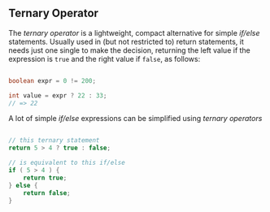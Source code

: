 ## Ternary Operator

The _ternary operator_ is a lightweight, compact alternative for simple _if/else_ statements. Usually used in (but not restricted to) return statements, it needs just one single to make the decision, returning the left value if the expression is `true` and the right value if `false`, as follows:

```java

boolean expr = 0 != 200;

int value = expr ? 22 : 33;
// => 22

```

A lot of simple _if/else_ expressions can be simplified using _ternary operators_

```java

// this ternary statement
return 5 > 4 ? true : false;

// is equivalent to this if/else
if ( 5 > 4 ) {
    return true;
} else {
    return false;
}

```
